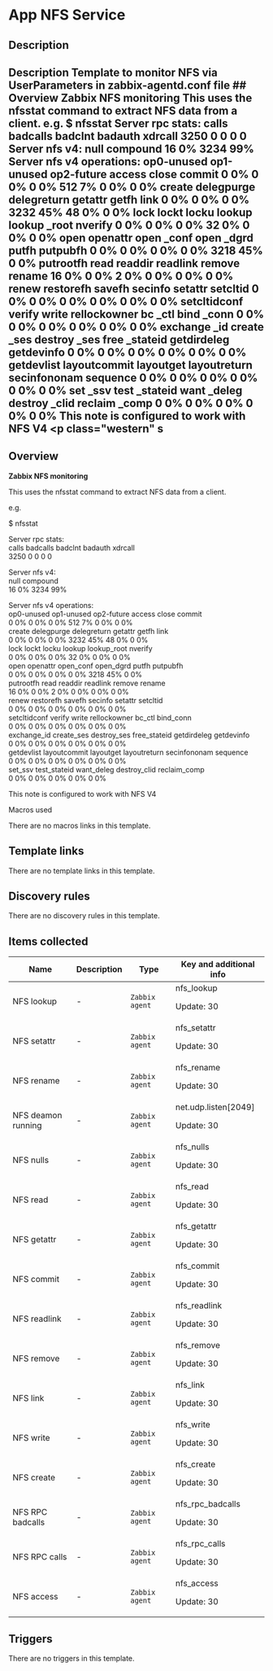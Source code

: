 # App NFS Service

## Description

## Description Template to monitor NFS via UserParameters in zabbix-agentd.conf file ## Overview **Zabbix NFS monitoring** This uses the nfsstat command to extract NFS data from a client. e.g. $ nfsstat Server rpc stats: calls badcalls badclnt badauth xdrcall 3250 0 0 0 0 Server nfs v4: null compound 16 0% 3234 99% Server nfs v4 operations: op0-unused op1-unused op2-future access close commit 0 0% 0 0% 0 0% 512 7% 0 0% 0 0% create delegpurge delegreturn getattr getfh link 0 0% 0 0% 0 0% 3232 45% 48 0% 0 0% lock lockt locku lookup lookup _root nverify 0 0% 0 0% 0 0% 32 0% 0 0% 0 0% open openattr open _conf open _dgrd putfh putpubfh 0 0% 0 0% 0 0% 0 0% 3218 45% 0 0% putrootfh read readdir readlink remove rename 16 0% 0 0% 2 0% 0 0% 0 0% 0 0% renew restorefh savefh secinfo setattr setcltid 0 0% 0 0% 0 0% 0 0% 0 0% 0 0% setcltidconf verify write rellockowner bc _ctl bind _conn 0 0% 0 0% 0 0% 0 0% 0 0% 0 0% exchange _id create _ses destroy _ses free _stateid getdirdeleg getdevinfo 0 0% 0 0% 0 0% 0 0% 0 0% 0 0% getdevlist layoutcommit layoutget layoutreturn secinfononam sequence 0 0% 0 0% 0 0% 0 0% 0 0% 0 0% set _ssv test _stateid want _deleg destroy _clid reclaim _comp 0 0% 0 0% 0 0% 0 0% 0 0% This note is configured to work with NFS V4 <p class="western" s 

## Overview

 


**Zabbix NFS monitoring**


 


This uses the nfsstat command to extract NFS data from a client.


e.g.


$ nfsstat


  
Server rpc stats:  
calls badcalls badclnt badauth xdrcall  
3250 0 0 0 0   
  
Server nfs v4:  
null compound   
16 0% 3234 99%   
  
Server nfs v4 operations:  
op0-unused op1-unused op2-future access close commit   
0 0% 0 0% 0 0% 512 7% 0 0% 0 0%   
create delegpurge delegreturn getattr getfh link   
0 0% 0 0% 0 0% 3232 45% 48 0% 0 0%   
lock lockt locku lookup lookup\_root nverify   
0 0% 0 0% 0 0% 32 0% 0 0% 0 0%   
open openattr open\_conf open\_dgrd putfh putpubfh   
0 0% 0 0% 0 0% 0 0% 3218 45% 0 0%   
putrootfh read readdir readlink remove rename   
16 0% 0 0% 2 0% 0 0% 0 0% 0 0%   
renew restorefh savefh secinfo setattr setcltid   
0 0% 0 0% 0 0% 0 0% 0 0% 0 0%   
setcltidconf verify write rellockowner bc\_ctl bind\_conn   
0 0% 0 0% 0 0% 0 0% 0 0% 0 0%   
exchange\_id create\_ses destroy\_ses free\_stateid getdirdeleg getdevinfo   
0 0% 0 0% 0 0% 0 0% 0 0% 0 0%   
getdevlist layoutcommit layoutget layoutreturn secinfononam sequence   
0 0% 0 0% 0 0% 0 0% 0 0% 0 0%   
set\_ssv test\_stateid want\_deleg destroy\_clid reclaim\_comp   
0 0% 0 0% 0 0% 0 0% 0 0%   



This note is configured to work with NFS V4


 


 


<p class="western" s



## Macros used

There are no macros links in this template.

## Template links

There are no template links in this template.

## Discovery rules

There are no discovery rules in this template.

## Items collected

|Name|Description|Type|Key and additional info|
|----|-----------|----|----|
|NFS lookup|<p>-</p>|`Zabbix agent`|nfs_lookup<p>Update: 30</p>|
|NFS setattr|<p>-</p>|`Zabbix agent`|nfs_setattr<p>Update: 30</p>|
|NFS rename|<p>-</p>|`Zabbix agent`|nfs_rename<p>Update: 30</p>|
|NFS deamon running|<p>-</p>|`Zabbix agent`|net.udp.listen[2049]<p>Update: 30</p>|
|NFS nulls|<p>-</p>|`Zabbix agent`|nfs_nulls<p>Update: 30</p>|
|NFS read|<p>-</p>|`Zabbix agent`|nfs_read<p>Update: 30</p>|
|NFS getattr|<p>-</p>|`Zabbix agent`|nfs_getattr<p>Update: 30</p>|
|NFS commit|<p>-</p>|`Zabbix agent`|nfs_commit<p>Update: 30</p>|
|NFS readlink|<p>-</p>|`Zabbix agent`|nfs_readlink<p>Update: 30</p>|
|NFS remove|<p>-</p>|`Zabbix agent`|nfs_remove<p>Update: 30</p>|
|NFS link|<p>-</p>|`Zabbix agent`|nfs_link<p>Update: 30</p>|
|NFS write|<p>-</p>|`Zabbix agent`|nfs_write<p>Update: 30</p>|
|NFS create|<p>-</p>|`Zabbix agent`|nfs_create<p>Update: 30</p>|
|NFS RPC badcalls|<p>-</p>|`Zabbix agent`|nfs_rpc_badcalls<p>Update: 30</p>|
|NFS RPC calls|<p>-</p>|`Zabbix agent`|nfs_rpc_calls<p>Update: 30</p>|
|NFS access|<p>-</p>|`Zabbix agent`|nfs_access<p>Update: 30</p>|
## Triggers

There are no triggers in this template.

